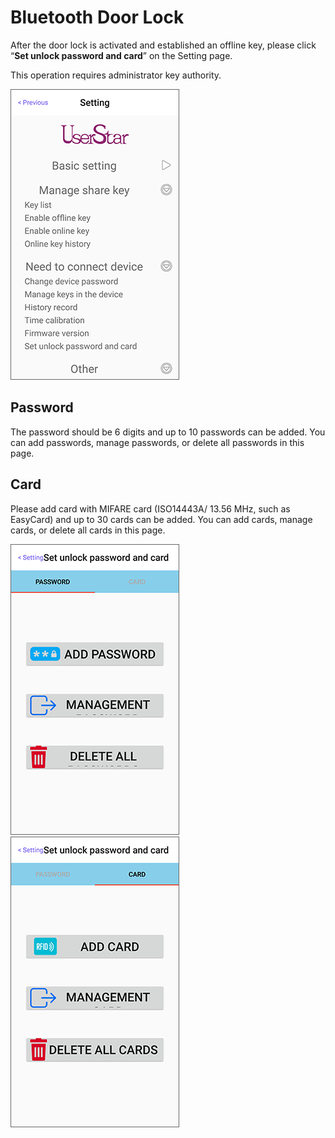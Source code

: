 # Bluetooth Door Lock

After the door lock is activated and established an offline key, please click “**Set unlock password and card**” on the Setting page.

This operation requires administrator key authority.

![](../.gitbook/assets/screenshot_2019-11-15-17-31-57-774_com.userstar.phonekey.png)

## Password

The password should be 6 digits and up to 10 passwords can be added. You can add passwords, manage passwords, or delete all passwords in this page.

## Card

Please add card with MIFARE card \(ISO14443A/ 13.56 MHz, such as EasyCard\) and up to 30 cards can be added. You can add cards, manage cards, or delete all cards in this page.

![](../.gitbook/assets/screenshot_2019-11-18-11-49-07-053_com.userstar.phonekey.png) ![](../.gitbook/assets/screenshot_2019-11-18-11-49-10-998_com.userstar.phonekey.png)

